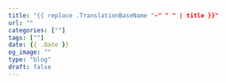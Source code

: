 ```yaml
---
title: "{{ replace .TranslationBaseName "-" " " | title }}"
url: ""
categories: [""]
tags: [""]
date: {{ .Date }}
og_image: ""
type: "blog"
draft: false
---
```


<!-- Cat: Life, Web Development, Tech and Career -->
<!-- Tag: html, css, javascript, git, react, vue, hugo, gatsby, jam-stack, wsl, workflow, tools, projects, reviews -->